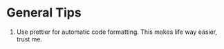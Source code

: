 # General Tips

1. Use prettier for automatic code formatting. This makes life way easier, trust me.